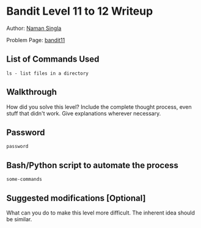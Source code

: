 # Bandit Level 11 to 12 Writeup


Author: [Naman Singla](https://github.com/nsingla20)

Problem Page: [bandit11](https://overthewire.org/wargames/bandit/bandit12.html)

## List of Commands Used
```
ls - list files in a directory
```

## Walkthrough
How did you solve this level? Include the complete thought process, even stuff that didn't work. Give explanations wherever necessary.

## Password
`password`

## Bash/Python script to automate the process
```
some-commands
```

## Suggested modifications [Optional]
What can you do to make this level more difficult. The inherent idea should be similar.
